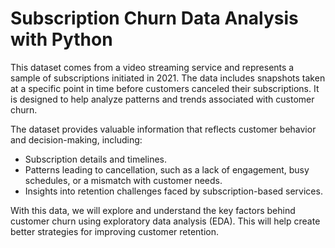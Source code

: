 # Subscription Churn Data Analysis with Python

This dataset comes from a video streaming service and represents a sample of subscriptions initiated in 2021. The data includes snapshots taken at a specific point in time before customers canceled their subscriptions. It is designed to help analyze patterns and trends associated with customer churn.

The dataset provides valuable information that reflects customer behavior and decision-making, including:

- Subscription details and timelines.
- Patterns leading to cancellation, such as a lack of engagement, busy schedules, or a mismatch with customer needs.
- Insights into retention challenges faced by subscription-based services.

With this data, we will explore and understand the key factors behind customer churn using exploratory data analysis (EDA). This will help create better strategies for improving customer retention.
